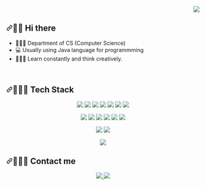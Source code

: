 <article class="markdown-body entry-content container-lg" itemprop="text"><p align="right" dir="auto">
    <a target="_blank" rel="noopener noreferrer nofollow" href="https://camo.githubusercontent.com/84e39f10e11a162903b1257b6c5952f1beb9d448bb65977031a5935a6c7eac41/68747470733a2f2f686974732e736565796f756661726d2e636f6d2f6170692f636f756e742f696e63722f62616467652e7376673f75726c3d68747470732533412532462532466769746875622e636f6d2532466c65656a6965756e733226636f756e745f62673d253233364241344638267469746c655f62673d2532333045313131362669636f6e3d6769746875622e7376672669636f6e5f636f6c6f723d253233464646464646267469746c653d6869747326656467655f666c61743d66616c7365"><img src="https://camo.githubusercontent.com/84e39f10e11a162903b1257b6c5952f1beb9d448bb65977031a5935a6c7eac41/68747470733a2f2f686974732e736565796f756661726d2e636f6d2f6170692f636f756e742f696e63722f62616467652e7376673f75726c3d68747470732533412532462532466769746875622e636f6d2532466c65656a6965756e733226636f756e745f62673d253233364241344638267469746c655f62673d2532333045313131362669636f6e3d6769746875622e7376672669636f6e5f636f6c6f723d253233464646464646267469746c653d6869747326656467655f666c61743d66616c7365" data-canonical-src="https://hits.seeyoufarm.com/api/count/incr/badge.svg?url=https%3A%2F%2Fgithub.com%2Fleejieuns2&amp;count_bg=%236BA4F8&amp;title_bg=%230E1116&amp;icon=github.svg&amp;icon_color=%23FFFFFF&amp;title=hits&amp;edge_flat=false" style="max-width: 100%;"></a>
</p>
<h2 tabindex="-1" dir="auto"><a id="user-content--hi-there" class="anchor" aria-hidden="true" tabindex="-1" href="#-hi-there"><svg class="octicon octicon-link" viewBox="0 0 16 16" version="1.1" width="16" height="16" aria-hidden="true"><path d="m7.775 3.275 1.25-1.25a3.5 3.5 0 1 1 4.95 4.95l-2.5 2.5a3.5 3.5 0 0 1-4.95 0 .751.751 0 0 1 .018-1.042.751.751 0 0 1 1.042-.018 1.998 1.998 0 0 0 2.83 0l2.5-2.5a2.002 2.002 0 0 0-2.83-2.83l-1.25 1.25a.751.751 0 0 1-1.042-.018.751.751 0 0 1-.018-1.042Zm-4.69 9.64a1.998 1.998 0 0 0 2.83 0l1.25-1.25a.751.751 0 0 1 1.042.018.751.751 0 0 1 .018 1.042l-1.25 1.25a3.5 3.5 0 1 1-4.95-4.95l2.5-2.5a3.5 3.5 0 0 1 4.95 0 .751.751 0 0 1-.018 1.042.751.751 0 0 1-1.042.018 1.998 1.998 0 0 0-2.83 0l-2.5 2.5a1.998 1.998 0 0 0 0 2.83Z"></path></svg></a>👋🏻 Hi there</h2>
<ul dir="auto">
<li>👩🏻‍💼   Department of CS (Computer Science)</li>
<li>💻   Usually using Java language for programmming</li>
<li>👩🏻‍🏫   Learn constantly and think creatively.</li>
</ul>
<br>
<h2 tabindex="-1" dir="auto"><a id="user-content--tech-stack" class="anchor" aria-hidden="true" tabindex="-1" href="#-tech-stack"><svg class="octicon octicon-link" viewBox="0 0 16 16" version="1.1" width="16" height="16" aria-hidden="true"><path d="m7.775 3.275 1.25-1.25a3.5 3.5 0 1 1 4.95 4.95l-2.5 2.5a3.5 3.5 0 0 1-4.95 0 .751.751 0 0 1 .018-1.042.751.751 0 0 1 1.042-.018 1.998 1.998 0 0 0 2.83 0l2.5-2.5a2.002 2.002 0 0 0-2.83-2.83l-1.25 1.25a.751.751 0 0 1-1.042-.018.751.751 0 0 1-.018-1.042Zm-4.69 9.64a1.998 1.998 0 0 0 2.83 0l1.25-1.25a.751.751 0 0 1 1.042.018.751.751 0 0 1 .018 1.042l-1.25 1.25a3.5 3.5 0 1 1-4.95-4.95l2.5-2.5a3.5 3.5 0 0 1 4.95 0 .751.751 0 0 1-.018 1.042.751.751 0 0 1-1.042.018 1.998 1.998 0 0 0-2.83 0l-2.5 2.5a1.998 1.998 0 0 0 0 2.83Z"></path></svg></a>👩🏻‍💻 Tech Stack</h2>
<p align="center" dir="auto">
    <a target="_blank" rel="noopener noreferrer nofollow" href="https://camo.githubusercontent.com/13b348d632535f295bd36aa9f12c7173b7f16329d4bac7bc4d1917859413c9bd/68747470733a2f2f696d672e736869656c64732e696f2f62616467652f4a6176612d3030373339363f7374796c653d666c61742d737175617265266c6f676f3d4a617661266c6f676f436f6c6f723d7768697465"><img src="https://camo.githubusercontent.com/13b348d632535f295bd36aa9f12c7173b7f16329d4bac7bc4d1917859413c9bd/68747470733a2f2f696d672e736869656c64732e696f2f62616467652f4a6176612d3030373339363f7374796c653d666c61742d737175617265266c6f676f3d4a617661266c6f676f436f6c6f723d7768697465" data-canonical-src="https://img.shields.io/badge/Java-007396?style=flat-square&amp;logo=Java&amp;logoColor=white" style="max-width: 100%;"></a>
    <a target="_blank" rel="noopener noreferrer nofollow" href="https://camo.githubusercontent.com/8a04fa336cf7cda4fe2875c1728b14c51a67560abe265e7f9166e327cfbe742c/68747470733a2f2f696d672e736869656c64732e696f2f62616467652f4a6176617363726970742d6666623133623f7374796c653d666c61742d737175617265266c6f676f3d6a617661736372697074266c6f676f436f6c6f723d7768697465"><img src="https://camo.githubusercontent.com/8a04fa336cf7cda4fe2875c1728b14c51a67560abe265e7f9166e327cfbe742c/68747470733a2f2f696d672e736869656c64732e696f2f62616467652f4a6176617363726970742d6666623133623f7374796c653d666c61742d737175617265266c6f676f3d6a617661736372697074266c6f676f436f6c6f723d7768697465" data-canonical-src="https://img.shields.io/badge/Javascript-ffb13b?style=flat-square&amp;logo=javascript&amp;logoColor=white" style="max-width: 100%;"></a>
    <a target="_blank" rel="noopener noreferrer nofollow" href="https://camo.githubusercontent.com/69432fc7d578adefe03f40c48c92a4708d032a81ffab182f4cb397682b8746a1/68747470733a2f2f696d672e736869656c64732e696f2f62616467652f507974686f6e2d3337363641423f7374796c653d666c61742d737175617265266c6f676f3d507974686f6e266c6f676f436f6c6f723d7768697465"><img src="https://camo.githubusercontent.com/69432fc7d578adefe03f40c48c92a4708d032a81ffab182f4cb397682b8746a1/68747470733a2f2f696d672e736869656c64732e696f2f62616467652f507974686f6e2d3337363641423f7374796c653d666c61742d737175617265266c6f676f3d507974686f6e266c6f676f436f6c6f723d7768697465" data-canonical-src="https://img.shields.io/badge/Python-3766AB?style=flat-square&amp;logo=Python&amp;logoColor=white" style="max-width: 100%;"></a>
    <a target="_blank" rel="noopener noreferrer nofollow" href="https://camo.githubusercontent.com/8747b6658c01b5e241dea5289e7ef2421c452cfa994527c41289ad38ddd32998/68747470733a2f2f696d672e736869656c64732e696f2f62616467652f4b6f746c696e2d3030393544353f7374796c653d666c61742d737175617265266c6f676f3d6b6f746c696e266c6f676f436f6c6f723d7768697465"><img src="https://camo.githubusercontent.com/8747b6658c01b5e241dea5289e7ef2421c452cfa994527c41289ad38ddd32998/68747470733a2f2f696d672e736869656c64732e696f2f62616467652f4b6f746c696e2d3030393544353f7374796c653d666c61742d737175617265266c6f676f3d6b6f746c696e266c6f676f436f6c6f723d7768697465" data-canonical-src="https://img.shields.io/badge/Kotlin-0095D5?style=flat-square&amp;logo=kotlin&amp;logoColor=white" style="max-width: 100%;"></a>    
    <a target="_blank" rel="noopener noreferrer nofollow" href="https://camo.githubusercontent.com/1ee30af0a137ced2c51a1968ff26888c948c8b1d92da56a46c37a3384f69c470/68747470733a2f2f696d672e736869656c64732e696f2f62616467652f432d4138423943433f7374796c653d666c61742d737175617265266c6f676f3d43266c6f676f436f6c6f723d7768697465"><img src="https://camo.githubusercontent.com/1ee30af0a137ced2c51a1968ff26888c948c8b1d92da56a46c37a3384f69c470/68747470733a2f2f696d672e736869656c64732e696f2f62616467652f432d4138423943433f7374796c653d666c61742d737175617265266c6f676f3d43266c6f676f436f6c6f723d7768697465" data-canonical-src="https://img.shields.io/badge/C-A8B9CC?style=flat-square&amp;logo=C&amp;logoColor=white" style="max-width: 100%;"></a>
    <a target="_blank" rel="noopener noreferrer nofollow" href="https://camo.githubusercontent.com/9186c292358f7d4ca629ce5ad2d8e2c0739e94d0dae4fef141635d876557ea4c/68747470733a2f2f696d672e736869656c64732e696f2f62616467652f48544d4c2d4533344632363f7374796c653d666c61742d737175617265266c6f676f3d68746d6c35266c6f676f436f6c6f723d7768697465"><img src="https://camo.githubusercontent.com/9186c292358f7d4ca629ce5ad2d8e2c0739e94d0dae4fef141635d876557ea4c/68747470733a2f2f696d672e736869656c64732e696f2f62616467652f48544d4c2d4533344632363f7374796c653d666c61742d737175617265266c6f676f3d68746d6c35266c6f676f436f6c6f723d7768697465" data-canonical-src="https://img.shields.io/badge/HTML-E34F26?style=flat-square&amp;logo=html5&amp;logoColor=white" style="max-width: 100%;"></a>
    <a target="_blank" rel="noopener noreferrer nofollow" href="https://camo.githubusercontent.com/98119c56dc92336b3fab52d9de0498945ade6faf6ead937007f0f5e982e37071/68747470733a2f2f696d672e736869656c64732e696f2f62616467652f4353532d3135373242363f7374796c653d666c61742d737175617265266c6f676f3d63737333266c6f676f436f6c6f723d7768697465"><img src="https://camo.githubusercontent.com/98119c56dc92336b3fab52d9de0498945ade6faf6ead937007f0f5e982e37071/68747470733a2f2f696d672e736869656c64732e696f2f62616467652f4353532d3135373242363f7374796c653d666c61742d737175617265266c6f676f3d63737333266c6f676f436f6c6f723d7768697465" data-canonical-src="https://img.shields.io/badge/CSS-1572B6?style=flat-square&amp;logo=css3&amp;logoColor=white" style="max-width: 100%;"></a>
</p>
<p align="center" dir="auto">
    <a target="_blank" rel="noopener noreferrer nofollow" href="https://camo.githubusercontent.com/5c59d486b2ba462011dd38628a368498b9b6f1f9773be75383c84a521a7e0fd6/68747470733a2f2f696d672e736869656c64732e696f2f62616467652f537072696e672d3644423333463f7374796c653d666c61742d737175617265266c6f676f3d537072696e67266c6f676f436f6c6f723d7768697465"><img src="https://camo.githubusercontent.com/5c59d486b2ba462011dd38628a368498b9b6f1f9773be75383c84a521a7e0fd6/68747470733a2f2f696d672e736869656c64732e696f2f62616467652f537072696e672d3644423333463f7374796c653d666c61742d737175617265266c6f676f3d537072696e67266c6f676f436f6c6f723d7768697465" data-canonical-src="https://img.shields.io/badge/Spring-6DB33F?style=flat-square&amp;logo=Spring&amp;logoColor=white" style="max-width: 100%;"></a>
    <a target="_blank" rel="noopener noreferrer nofollow" href="https://camo.githubusercontent.com/0987ace5cf19f0c9553af38788489c52fc42f32bcbe498f231afd1eceb449ebe/68747470733a2f2f696d672e736869656c64732e696f2f62616467652f416e64726f69642d3344444338343f7374796c653d666c61742d737175617265266c6f676f3d616e64726f6964266c6f676f436f6c6f723d7768697465"><img src="https://camo.githubusercontent.com/0987ace5cf19f0c9553af38788489c52fc42f32bcbe498f231afd1eceb449ebe/68747470733a2f2f696d672e736869656c64732e696f2f62616467652f416e64726f69642d3344444338343f7374796c653d666c61742d737175617265266c6f676f3d616e64726f6964266c6f676f436f6c6f723d7768697465" data-canonical-src="https://img.shields.io/badge/Android-3DDC84?style=flat-square&amp;logo=android&amp;logoColor=white" style="max-width: 100%;"></a>
    <a target="_blank" rel="noopener noreferrer nofollow" href="https://camo.githubusercontent.com/bbd6cce655e113140c47a2be2b32e55a496ac3b9904eb716d5f7dc8126e04b6b/68747470733a2f2f696d672e736869656c64732e696f2f62616467652f446a616e676f2d3039324532303f7374796c653d666c61742d737175617265266c6f676f3d446a616e676f266c6f676f436f6c6f723d7768697465"><img src="https://camo.githubusercontent.com/bbd6cce655e113140c47a2be2b32e55a496ac3b9904eb716d5f7dc8126e04b6b/68747470733a2f2f696d672e736869656c64732e696f2f62616467652f446a616e676f2d3039324532303f7374796c653d666c61742d737175617265266c6f676f3d446a616e676f266c6f676f436f6c6f723d7768697465" data-canonical-src="https://img.shields.io/badge/Django-092E20?style=flat-square&amp;logo=Django&amp;logoColor=white" style="max-width: 100%;"></a>
    <a target="_blank" rel="noopener noreferrer nofollow" href="https://camo.githubusercontent.com/c9ffda9ef7419afdf2f673fe610647ca5f24fb4731de7edd130d39cb49b4520f/68747470733a2f2f696d672e736869656c64732e696f2f62616467652f4a53502d3030373339363f7374796c653d666c61742d737175617265266c6f676f3d6a617661266c6f676f436f6c6f723d7768697465"><img src="https://camo.githubusercontent.com/c9ffda9ef7419afdf2f673fe610647ca5f24fb4731de7edd130d39cb49b4520f/68747470733a2f2f696d672e736869656c64732e696f2f62616467652f4a53502d3030373339363f7374796c653d666c61742d737175617265266c6f676f3d6a617661266c6f676f436f6c6f723d7768697465" data-canonical-src="https://img.shields.io/badge/JSP-007396?style=flat-square&amp;logo=java&amp;logoColor=white" style="max-width: 100%;"></a>
    <a target="_blank" rel="noopener noreferrer nofollow" href="https://camo.githubusercontent.com/7cbf5222e21497faddc3193a41deabbc3255cc24590c992a879a77dca6154d97/68747470733a2f2f696d672e736869656c64732e696f2f62616467652f4e6f64652d3333393933333f7374796c653d666c61742d737175617265266c6f676f3d6e6f64652e6a73266c6f676f436f6c6f723d7768697465"><img src="https://camo.githubusercontent.com/7cbf5222e21497faddc3193a41deabbc3255cc24590c992a879a77dca6154d97/68747470733a2f2f696d672e736869656c64732e696f2f62616467652f4e6f64652d3333393933333f7374796c653d666c61742d737175617265266c6f676f3d6e6f64652e6a73266c6f676f436f6c6f723d7768697465" data-canonical-src="https://img.shields.io/badge/Node-339933?style=flat-square&amp;logo=node.js&amp;logoColor=white" style="max-width: 100%;"></a>
    <a target="_blank" rel="noopener noreferrer nofollow" href="https://camo.githubusercontent.com/c86d391bb5b58829613888b06fdde85634be0e4e87eca17817e511051de2e0da/68747470733a2f2f696d672e736869656c64732e696f2f62616467652f52656163742d3631444146423f7374796c653d666c61742d737175617265266c6f676f3d7265616374266c6f676f436f6c6f723d7768697465"><img src="https://camo.githubusercontent.com/c86d391bb5b58829613888b06fdde85634be0e4e87eca17817e511051de2e0da/68747470733a2f2f696d672e736869656c64732e696f2f62616467652f52656163742d3631444146423f7374796c653d666c61742d737175617265266c6f676f3d7265616374266c6f676f436f6c6f723d7768697465" data-canonical-src="https://img.shields.io/badge/React-61DAFB?style=flat-square&amp;logo=react&amp;logoColor=white" style="max-width: 100%;"></a>
</p>
<p align="center" dir="auto">
    <a target="_blank" rel="noopener noreferrer nofollow" href="https://camo.githubusercontent.com/b1449f042207e27ba539d9f9d3b8cb7821eb6bcfb068a51654f4955df38d27a9/68747470733a2f2f696d672e736869656c64732e696f2f62616467652f4f7261636c6544422d4638303030303f7374796c653d666c61742d737175617265266c6f676f3d6f7261636c65266c6f676f436f6c6f723d7768697465"><img src="https://camo.githubusercontent.com/b1449f042207e27ba539d9f9d3b8cb7821eb6bcfb068a51654f4955df38d27a9/68747470733a2f2f696d672e736869656c64732e696f2f62616467652f4f7261636c6544422d4638303030303f7374796c653d666c61742d737175617265266c6f676f3d6f7261636c65266c6f676f436f6c6f723d7768697465" data-canonical-src="https://img.shields.io/badge/OracleDB-F80000?style=flat-square&amp;logo=oracle&amp;logoColor=white" style="max-width: 100%;"></a>
    <a target="_blank" rel="noopener noreferrer nofollow" href="https://camo.githubusercontent.com/5ad6c7544ebd49a61c57158afbb1bb45385b9206e904dd05421e391ee1bde59b/68747470733a2f2f696d672e736869656c64732e696f2f62616467652f4d7973716c2d4536423931453f7374796c653d666c61742d737175617265266c6f676f3d4d7953716c266c6f676f436f6c6f723d7768697465"><img src="https://camo.githubusercontent.com/5ad6c7544ebd49a61c57158afbb1bb45385b9206e904dd05421e391ee1bde59b/68747470733a2f2f696d672e736869656c64732e696f2f62616467652f4d7973716c2d4536423931453f7374796c653d666c61742d737175617265266c6f676f3d4d7953716c266c6f676f436f6c6f723d7768697465" data-canonical-src="https://img.shields.io/badge/Mysql-E6B91E?style=flat-square&amp;logo=MySql&amp;logoColor=white" style="max-width: 100%;"></a>
</p>
<p align="center" dir="auto">    
    <a target="_blank" rel="noopener noreferrer nofollow" href="https://camo.githubusercontent.com/6a2bb96845d8df0b38c73fa1cc5e9c36dce4d632a37283a80ba2f9d2ac4db06e/68747470733a2f2f696d672e736869656c64732e696f2f62616467652f6177732d3333333636343f7374796c653d666c61742d737175617265266c6f676f3d616d617a6f6e2d617773266c6f676f436f6c6f723d7768697465"><img src="https://camo.githubusercontent.com/6a2bb96845d8df0b38c73fa1cc5e9c36dce4d632a37283a80ba2f9d2ac4db06e/68747470733a2f2f696d672e736869656c64732e696f2f62616467652f6177732d3333333636343f7374796c653d666c61742d737175617265266c6f676f3d616d617a6f6e2d617773266c6f676f436f6c6f723d7768697465" data-canonical-src="https://img.shields.io/badge/aws-333664?style=flat-square&amp;logo=amazon-aws&amp;logoColor=white" style="max-width: 100%;"></a>
</p>
<h2 tabindex="-1" dir="auto"><a id="user-content-️-contact-me" class="anchor" aria-hidden="true" tabindex="-1" href="#️-contact-me"><svg class="octicon octicon-link" viewBox="0 0 16 16" version="1.1" width="16" height="16" aria-hidden="true"><path d="m7.775 3.275 1.25-1.25a3.5 3.5 0 1 1 4.95 4.95l-2.5 2.5a3.5 3.5 0 0 1-4.95 0 .751.751 0 0 1 .018-1.042.751.751 0 0 1 1.042-.018 1.998 1.998 0 0 0 2.83 0l2.5-2.5a2.002 2.002 0 0 0-2.83-2.83l-1.25 1.25a.751.751 0 0 1-1.042-.018.751.751 0 0 1-.018-1.042Zm-4.69 9.64a1.998 1.998 0 0 0 2.83 0l1.25-1.25a.751.751 0 0 1 1.042.018.751.751 0 0 1 .018 1.042l-1.25 1.25a3.5 3.5 0 1 1-4.95-4.95l2.5-2.5a3.5 3.5 0 0 1 4.95 0 .751.751 0 0 1-.018 1.042.751.751 0 0 1-1.042.018 1.998 1.998 0 0 0-2.83 0l-2.5 2.5a1.998 1.998 0 0 0 0 2.83Z"></path></svg></a>🙋🏻‍♀️ Contact me</h2>
<div align="center" dir="auto">
    <a href="mailto:2devzzi@gmail.com">
        <img src="https://camo.githubusercontent.com/5d033fa78ec1873aecead8727e4f37cce06868720f5722fc1874bf9064291330/68747470733a2f2f696d672e736869656c64732e696f2f62616467652f476d61696c2d4431343833363f7374796c653d666f722d7468652d6261646765266c6f676f3d676d61696c266c6f676f436f6c6f723d7768697465266c696e6b3d68747470733a2f2f696e7374616772616d2e636f6d2f6c65656a6965756e73322f" data-canonical-src="https://img.shields.io/badge/Gmail-D14836?style=for-the-badge&amp;logo=gmail&amp;logoColor=white&amp;link=https://instagram.com/leejieuns2/" style="max-width: 100%;">
    </a>
    <a href="https://instagram.com/leejieuns2" rel="nofollow">
        <img src="https://camo.githubusercontent.com/0231e2200eb5f385980769ec35e7ef23aab50fb29800f87e1dfe1c4371c42056/68747470733a2f2f696d672e736869656c64732e696f2f62616467652f496e7374616772616d2d4534343035463f7374796c653d666f722d7468652d6261646765266c6f676f3d696e7374616772616d266c6f676f436f6c6f723d7768697465266c696e6b3d68747470733a2f2f696e7374616772616d2e636f6d2f6c65656a6965756e73322f" data-canonical-src="https://img.shields.io/badge/Instagram-E4405F?style=for-the-badge&amp;logo=instagram&amp;logoColor=white&amp;link=https://instagram.com/leejieuns2/" style="max-width: 100%;">
    </a>
</div>

</article>
